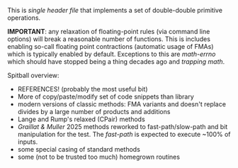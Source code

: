 
This is *single header file* that implements a set of double-double primitive operations.

**IMPORTANT**:  any relaxation of floating-point rules (via command line options) will break a
reasonable number of functions. This is includes enabling so-call floating point contractions
(automatic usage of FMAs) which is typically enabled by default. Exceptions to this are 
*math-errno* which should have stopped being a thing decades ago and *trapping math*.

Spitball overview:
* REFERENCES! (probably the most useful bit)
* More of copy/paste/modify set of code snippets than library
* modern versions of classic methods: FMA variants and doesn't replace divides by a large
number of products and additions
* Lange and Rump's relaxed (CPair) methods
* *Graillat & Muller* 2025 methods reworked to fast-path/slow-path and bit manipulation for the test. The *fast-path* is expected to execute ~100% of inputs.
* some special casing of standard methods
* some (not to be trusted too much) homegrown routines

